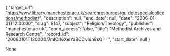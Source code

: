 {
  "target_url": "http://www.library.manchester.ac.uk/searchresources/guidetospecialcollections/methodist/", 
  "description": null, 
  "end_date": null, 
  "date": "2006-01-01T12:00:00", 
  "slug": 9147, 
  "subject": "Religion/Theology", 
  "publisher": "manchester.ac.uk", 
  "open_access": false, 
  "title": "Methodist Archives and Research Centre", 
  "record_id": "20060101T120000/7mICrl6XelYaBCDvl6h8sQ==", 
  "start_date": null
}

None